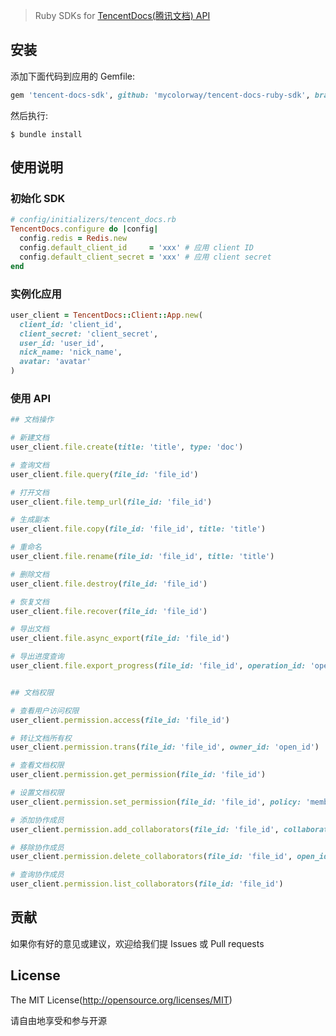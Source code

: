 > Ruby SDKs for [TencentDocs(腾讯文档) API](https://docs.qq.com/open/document/app/)

## 安装

添加下面代码到应用的 Gemfile:

```ruby
gem 'tencent-docs-sdk', github: 'mycolorway/tencent-docs-ruby-sdk', branch: 'main'
```

然后执行:

```
$ bundle install
```

## 使用说明

### 初始化 SDK

```ruby
# config/initializers/tencent_docs.rb
TencentDocs.configure do |config|
  config.redis = Redis.new
  config.default_client_id     = 'xxx' # 应用 client ID
  config.default_client_secret = 'xxx' # 应用 client secret
end
```

### 实例化应用

```ruby
user_client = TencentDocs::Client::App.new(
  client_id: 'client_id',
  client_secret: 'client_secret',
  user_id: 'user_id',
  nick_name: 'nick_name',
  avatar: 'avatar'
)
```

### 使用 API

```ruby
## 文档操作

# 新建文档
user_client.file.create(title: 'title', type: 'doc')

# 查询文档
user_client.file.query(file_id: 'file_id')

# 打开文档
user_client.file.temp_url(file_id: 'file_id')

# 生成副本
user_client.file.copy(file_id: 'file_id', title: 'title')

# 重命名
user_client.file.rename(file_id: 'file_id', title: 'title')

# 删除文档
user_client.file.destroy(file_id: 'file_id')

# 恢复文档
user_client.file.recover(file_id: 'file_id')

# 导出文档
user_client.file.async_export(file_id: 'file_id')

# 导出进度查询
user_client.file.export_progress(file_id: 'file_id', operation_id: 'operation_id')


## 文档权限

# 查看用户访问权限
user_client.permission.access(file_id: 'file_id')

# 转让文档所有权
user_client.permission.trans(file_id: 'file_id', owner_id: 'open_id')

# 查看文档权限
user_client.permission.get_permission(file_id: 'file_id')

# 设置文档权限
user_client.permission.set_permission(file_id: 'file_id', policy: 'members')

# 添加协作成员
user_client.permission.add_collaborators(file_id: 'file_id', collaborators: [{ type: 'user', role: 'writer', id: 'open_id'}])

# 移除协作成员
user_client.permission.delete_collaborators(file_id: 'file_id', open_id: 'open_id')

# 查询协作成员
user_client.permission.list_collaborators(file_id: 'file_id')
```

## 贡献

如果你有好的意见或建议，欢迎给我们提 Issues 或 Pull requests

## License

The MIT License(http://opensource.org/licenses/MIT)

请自由地享受和参与开源
